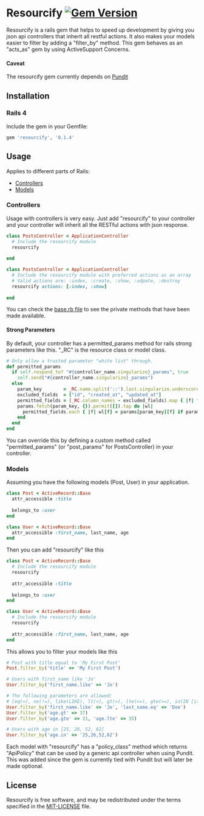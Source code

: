 # Resourcify [![Gem Version](https://badge.fury.io/rb/resourcify.png)](http://badge.fury.io/rb/resourcify)

Resourcify is a rails gem that helps to speed up development by giving you json api controllers that inherit all restful actions. It also makes your models easier to filter by adding a "filter_by" method. This gem behaves as an "acts_as" gem by using ActiveSupport Concerns.

#### Caveat
The resourcify gem currently depends on [Pundit](https://github.com/elabs/pundit)

## Installation

### Rails 4

Include the gem in your Gemfile:

```ruby
gem 'resourcify', '0.1.4'
```

## Usage

Applies to different parts of Rails:

* [Controllers](#controllers)
* [Models](#models)

### Controllers

Usage with controllers is very easy. Just add "resourcify" to your controller and your controller will inherit all the RESTful actions with json response.

```ruby
class PostsController < ApplicationController
  # Include the resourcify module
  resourcify
  
end
```
```ruby
class PostsController < ApplicationController
  # Include the resourcify module with preferred actions as an array
  # Valid actions are: :index, :create, :show, :udpate, :destroy
  resourcify actions: [:index, :show]
  
end
```

You can check the [base.rb file](https://github.com/stephenbaidu/resourcify/blob/master/lib/resourcify/controller/base.rb) to see the private methods that have been made available.

#### Strong Parameters

By default, your controller has a permitted_params method for rails strong parameters like this. "_RC" is the resource class or model class.

```ruby
# Only allow a trusted parameter "white list" through.
def permitted_params
  if self.respond_to? "#{controller_name.singularize}_params", true
    self.send("#{controller_name.singularize}_params")
  else
    param_key        = _RC.name.split('::').last.singularize.underscore.to_sym
    excluded_fields  = ["id", "created_at", "updated_at"]
    permitted_fields = (_RC.column_names - excluded_fields).map { |f| f.to_sym }
    params.fetch(param_key, {}).permit([]).tap do |wl|
      permitted_fields.each { |f| wl[f] = params[param_key][f] if params[param_key].key?(f) }
    end
  end
end
```
You can override this by defining a custom method called "permitted_params" (or "post_params" for PostsController) in your controller.

### Models

Assuming you have the following models (Post, User) in your application.

```ruby
class Post < ActiveRecord::Base
  attr_accessible :title
  
  belongs_to :user
end

class User < ActiveRecord::Base
  attr_accessible :first_name, last_name, age
end
```

Then you can add "resourcify" like this

```ruby
class Post < ActiveRecord::Base
  # Include the resourcify module
  resourcify
  
  attr_accessible :title
  
  belongs_to :user
end

class User < ActiveRecord::Base
  # Include the resourcify module
  resourcify
  
  attr_accessible :first_name, last_name, age
end
```

This allows you to filter your models like this
```ruby
# Post with title equal to 'My First Post'
Post.filter_by('title' => 'My First Post')

# Users with first_name like 'Jo'
User.filter_by('first_name.like' => 'Jo')

# The following parameters are allowed:
# [eq(=), ne(!=), like(LIKE), lt(<), gt(>), lte(<=), gte(>=), in(IN [items]), nin(NOT IN [items])]
User.filter_by('first_name.like' => 'Jo', 'last_name.eq' => 'Doe')
User.filter_by('age.gt' => 37)
User.filter_by('age.gte' => 21, 'age.lte' => 35)

# Users with age in [25, 26, 52, 62] 
User.filter_by('age.in' => '25,26,52,62')
```

Each model with  "resourcify" has a "policy_class" method which returns "ApiPolicy" that can be used by a generic api controller when using Pundit. This was added since the gem is currently tied with Pundit but will later be made optional.

## License

Resourcify is free software, and may be redistributed under the terms specified in the [MIT-LICENSE](MIT-LICENSE) file.